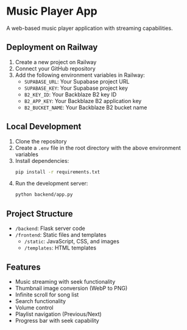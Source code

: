 # Music Player App

A web-based music player application with streaming capabilities.

## Deployment on Railway

1. Create a new project on Railway
2. Connect your GitHub repository
3. Add the following environment variables in Railway:
   - `SUPABASE_URL`: Your Supabase project URL
   - `SUPABASE_KEY`: Your Supabase project key
   - `B2_KEY_ID`: Your Backblaze B2 key ID
   - `B2_APP_KEY`: Your Backblaze B2 application key
   - `B2_BUCKET_NAME`: Your Backblaze B2 bucket name

## Local Development

1. Clone the repository
2. Create a `.env` file in the root directory with the above environment variables
3. Install dependencies:
   ```bash
   pip install -r requirements.txt
   ```
4. Run the development server:
   ```bash
   python backend/app.py
   ```

## Project Structure

- `/backend`: Flask server code
- `/frontend`: Static files and templates
  - `/static`: JavaScript, CSS, and images
  - `/templates`: HTML templates

## Features

- Music streaming with seek functionality
- Thumbnail image conversion (WebP to PNG)
- Infinite scroll for song list
- Search functionality
- Volume control
- Playlist navigation (Previous/Next)
- Progress bar with seek capability
